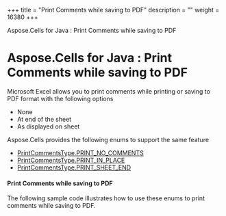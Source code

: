 +++
title = "Print Comments while saving to PDF" 
description = "" 
weight = 16380 
+++

Aspose.Cells for Java : Print Comments while saving to PDF  

# Aspose.Cells for Java : Print Comments while saving to PDF


Microsoft Excel allows you to print comments while printing or saving to PDF format with the following options

*   None
*   At end of the sheet
*   As displayed on sheet

Aspose.Cells provides the following enums to support the same feature

*   [PrintCommentsType.PRINT\_NO\_COMMENTS](https://apireference.aspose.com/java/cells/com.aspose.cells/printcommentstype#PRINT_NO_COMMENTS)
*   [PrintCommentsType.PRINT\_IN\_PLACE](https://apireference.aspose.com/java/cells/com.aspose.cells/printcommentstype#PRINT_IN_PLACE)
*   [PrintCommentsType.PRINT\_SHEET\_END](https://apireference.aspose.com/java/cells/com.aspose.cells/printcommentstype#PRINT_SHEET_END)

#### Print Comments while saving to PDF

The following sample code illustrates how to use these enums to print comments while saving to PDF.


